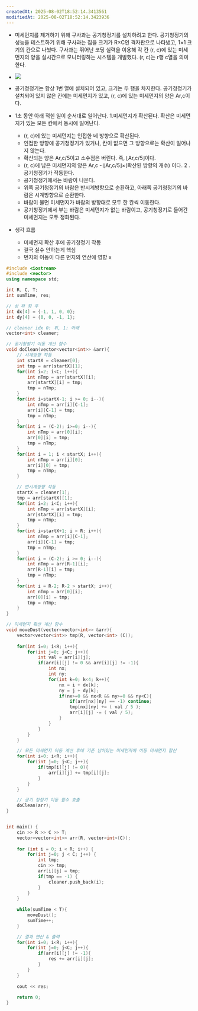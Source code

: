 ```yaml
---
createdAt: 2025-08-02T18:52:14.3413561
modifiedAt: 2025-08-02T18:52:14.3423936
---
```

- 미세먼지를 제거하기 위해 구사과는 공기청정기를 설치하려고 한다. 공기청정기의 성능을 테스트하기 위해 구사과는 집을 크기가 R×C인 격자판으로 나타냈고, 1×1 크기의 칸으로 나눴다. 구사과는 뛰어난 코딩 실력을 이용해 각 칸 (r, c)에 있는 미세먼지의 양을 실시간으로 모니터링하는 시스템을 개발했다. (r, c)는 r행 c열을 의미한다.

- ![](https://upload.acmicpc.net/75d322ad-5a89-4301-b3a7-403fce0ff966/-/preview/)

- 공기청정기는 항상 1번 열에 설치되어 있고, 크기는 두 행을 차지한다. 공기청정기가 설치되어 있지 않은 칸에는 미세먼지가 있고, (r, c)에 있는 미세먼지의 양은 Ar,c이다.

- 1초 동안 아래 적힌 일이 순서대로 일어난다.
	1.미세먼지가 확산된다. 확산은 미세먼지가 있는 모든 칸에서 동시에 일어난다.
    - (r, c)에 있는 미세먼지는 인접한 네 방향으로 확산된다.
    - 인접한 방향에 공기청정기가 있거나, 칸이 없으면 그 방향으로는 확산이 일어나지 않는다.
    - 확산되는 양은 Ar,c/5이고 소수점은 버린다. 즉, ⌊Ar,c/5⌋이다.
    - (r, c)에 남은 미세먼지의 양은 Ar,c - ⌊Ar,c/5⌋×(확산된 방향의 개수) 이다.
	2 .  공기청정기가 작동한다.
    - 공기청정기에서는 바람이 나온다.
    - 위쪽 공기청정기의 바람은 반시계방향으로 순환하고, 아래쪽 공기청정기의 바람은 시계방향으로 순환한다.
    - 바람이 불면 미세먼지가 바람의 방향대로 모두 한 칸씩 이동한다.
    - 공기청정기에서 부는 바람은 미세먼지가 없는 바람이고, 공기청정기로 들어간 미세먼지는 모두 정화된다.

- 생각 흐름
	- 미세먼지 확산 후에 공기청정기 작동 
	- 결국 실수 안하는게 핵심 
	- 먼지의 이동이 다른 먼지의 연산에 영향 x 
	
	

``` c++
#include <iostream>
#include <vector>
using namespace std;

int R, C, T;
int sumTime, res;

// 상 하 좌 우
int dx[4] = {-1, 1, 0, 0};
int dy[4] = {0, 0, -1, 1};

// cleaner idx 0: 위, 1: 아래
vector<int> cleaner;

// 공기청정기 이동 계산 함수 
void doClean(vector<vector<int>> &arr){
	// 시계방향 작동
	int startX = cleaner[0];
	int tmp = arr[startX][1];
	for(int i=2; i<C; i++){
		int nTmp = arr[startX][i];
		arr[startX][i] = tmp;
		tmp = nTmp;
	}
	for(int i=startX-1; i >= 0; i--){
		int nTmp = arr[i][C-1];
		arr[i][C-1] = tmp;
		tmp = nTmp;
	}
	for(int i = (C-2); i>=0; i--){
		int nTmp = arr[0][i];
		arr[0][i] = tmp;
		tmp = nTmp;
	}
	for(int i = 1; i < startX; i++){
		int nTmp = arr[i][0];
		arr[i][0] = tmp;
		tmp = nTmp;
	}

	// 반시계방향 작동
	startX = cleaner[1];
	tmp = arr[startX][1];
	for(int i=2; i<C; i++){
		int nTmp = arr[startX][i];
		arr[startX][i] = tmp;
		tmp = nTmp;
	}
	for(int i=startX+1; i < R; i++){
		int nTmp = arr[i][C-1];
		arr[i][C-1] = tmp;
		tmp = nTmp;
	}
	for(int i = (C-2); i >= 0; i--){
		int nTmp = arr[R-1][i];
		arr[R-1][i] = tmp;
		tmp = nTmp;
	}
	for(int i = R-2; R-2 > startX; i++){
		int nTmp = arr[0][i];
		arr[0][i] = tmp;
		tmp = nTmp; 
	}
}

// 미세먼지 확산 계산 함수
void moveDust(vector<vector<int>> &arr){
	vector<vector<int>> tmp(R, vector<int> (C));
	
	for(int i=0; i<R; i++){
		for(int j=0; j<C; j++){
			int val = arr[i][j];
			if(arr[i][j] != 0 && arr[i][j] != -1){
				int nx;
				int ny;
				for(int k=0; k<4; k++){
					nx = i + dx[k];
					ny = j + dy[k];
					if(nx>=0 && nx<R && ny>=0 && ny<C){
						if(arr[nx][ny] == -1) continue;
						tmp[nx][ny] += ( val / 5 );
						arr[i][j] -= ( val / 5);
					}
				}
			}
		}
	}

	// 모든 미세먼지 이동 계산 후에 기존 남아있는 미세먼지에 이동 미세먼지 합산
	for(int i=0; i<R; i++){
		for(int j=0; j<C; j++){
			if(tmp[i][j] != 0){
				arr[i][j] += tmp[i][j];
			}
		}
	}

	// 공기 청정기 이동 함수 호출
	doClean(arr);
}


int main() {
	cin >> R >> C >> T;
	vector<vector<int>> arr(R, vector<int>(C));
	
	for (int i = 0; i < R; i++) {
		for(int j=0; j < C; j++) {
			int tmp;
			cin >> tmp;
			arr[i][j] = tmp;
			if(tmp == -1) {
				cleaner.push_back(i);
			}
		}
	}
	
	while(sumTime < T){
		moveDust();
		sumTime++;
	}

	// 결과 연산 & 출력
	for(int i=0; i<R; i++){
		for(int j=0; j<C; j++){
			if(arr[i][j] != -1){
				res += arr[i][j];
			}
		}
	}
	
	cout << res;
	
	return 0;
}

```
